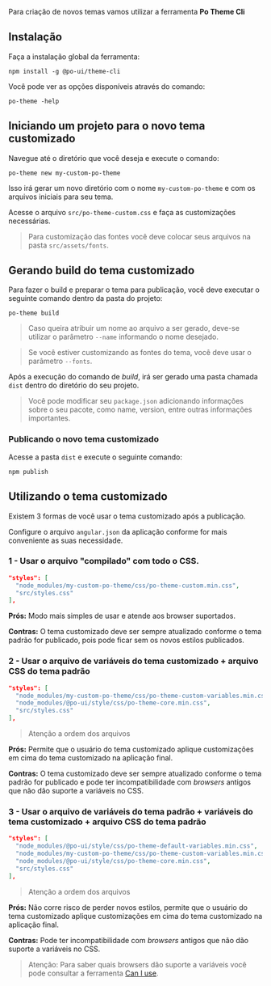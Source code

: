 [comment]: # (@label Criando um tema para o PO UI)
[comment]: # (@link guides/create-theme-customization)

Para criação de novos temas vamos utilizar a ferramenta **Po Theme Cli**

## Instalação

Faça a instalação global da ferramenta:

```
npm install -g @po-ui/theme-cli
```

Você pode ver as opções disponíveis através do comando:

```
po-theme -help
```

## Iniciando um projeto para o novo tema customizado

Navegue até o diretório que você deseja e execute o comando:

```
po-theme new my-custom-po-theme
```

Isso irá gerar um novo diretório com o nome `my-custom-po-theme` e com os arquivos iniciais
para seu tema.

Acesse o arquivo `src/po-theme-custom.css` e faça as customizações necessárias.

> Para customização das fontes você deve colocar seus arquivos na pasta `src/assets/fonts`.

## Gerando build do tema customizado

Para fazer o build e preparar o tema para publicação, você deve executar o seguinte comando dentro da
pasta do projeto:

```
po-theme build
```

> Caso queira atribuir um nome ao arquivo a ser gerado, deve-se utilizar o parâmetro `--name` informando o nome desejado.

> Se você estiver customizando as fontes do tema, você deve usar o parâmetro `--fonts`.

Após a execução do comando de *build*, irá ser gerado uma pasta chamada `dist` dentro do diretório
do seu projeto.

> Você pode modificar seu `package.json` adicionando informações sobre o seu pacote, como name, version,
entre outras informações importantes.

### Publicando o novo tema customizado

Acesse a pasta `dist` e execute o seguinte comando:

```
npm publish
```

## Utilizando o tema customizado

Existem 3 formas de você usar o tema customizado após a publicação.

Configure o arquivo `angular.json` da aplicação conforme for mais conveniente as suas necessidade.

### 1 - Usar o arquivo "compilado" com todo o CSS.

``` json
"styles": [
  "node_modules/my-custom-po-theme/css/po-theme-custom.min.css",
  "src/styles.css"
],
```

**Prós:** Modo mais simples de usar e atende aos browser suportados.

**Contras:** O tema customizado deve ser sempre atualizado conforme o tema padrão for publicado, pois
pode ficar sem os novos estilos publicados.

### 2 - Usar o arquivo de variáveis do tema customizado + arquivo CSS do tema padrão

``` json
"styles": [
  "node_modules/my-custom-po-theme/css/po-theme-custom-variables.min.css",
  "node_modules/@po-ui/style/css/po-theme-core.min.css",
  "src/styles.css"
],
```

> Atenção a ordem dos arquivos

**Prós:** Permite que o usuário do tema customizado aplique customizações em cima do tema customizado
na aplicação final.

**Contras:** O tema customizado deve ser sempre atualizado conforme o tema padrão for publicado e pode
ter incompatibilidade com *browsers* antigos que não dão suporte a variáveis no CSS.

### 3 - Usar o arquivo de variáveis do tema padrão + variáveis do tema customizado + arquivo CSS do tema padrão

``` json
"styles": [
  "node_modules/@po-ui/style/css/po-theme-default-variables.min.css",
  "node_modules/my-custom-po-theme/css/po-theme-custom-variables.min.css",
  "node_modules/@po-ui/style/css/po-theme-core.min.css",
  "src/styles.css"
],
```

> Atenção a ordem dos arquivos

**Prós:** Não corre risco de perder novos estilos, permite que o usuário do tema customizado aplique
customizações em cima do tema customizado na aplicação final.

**Contras:** Pode ter incompatibilidade com *browsers* antigos que não dão suporte a variáveis no CSS.

> Atenção: Para saber quais browsers dão suporte a variáveis você pode consultar a ferramenta 
[Can I use][can-i-use].

[can-i-use]: https://caniuse.com/#search=CSS%20Variables
